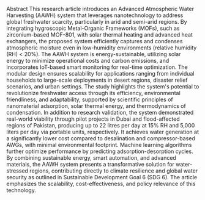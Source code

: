 Abstract
This research article introduces an Advanced Atmospheric Water Harvesting (AAWH) system that leverages nanotechnology to address global freshwater scarcity, particularly in arid and semi-arid regions. By integrating hygroscopic Metal-Organic Frameworks (MOFs), such as zirconium-based MOF-801, with solar thermal heating and advanced heat exchangers, the proposed system efficiently captures and condenses atmospheric moisture even in low-humidity environments (relative humidity (RH) < 20%). The AAWH system is energy-sustainable, utilizing solar energy to minimize operational costs and carbon emissions, and incorporates IoT-based smart monitoring for real-time optimization. The modular design ensures scalability for applications ranging from individual households to large-scale deployments in desert regions, disaster relief scenarios, and urban settings. The study highlights the system's potential to revolutionize freshwater access through its efficiency, environmental friendliness, and adaptability, supported by scientific principles of nanomaterial adsorption, solar thermal energy, and thermodynamics of condensation. In addition to research validation, the system demonstrated real-world viability through pilot projects in Dubai and flood-affected regions of Pakistan, producing up to 22 litres per day at 15% RH and 5,000 liters per day via portable units, respectively. It achieves water generation at a significantly lower cost compared to desalination and compressor-based AWGs, with minimal environmental footprint. Machine learning algorithms further optimize performance by predicting adsorption-desorption cycles. By combining sustainable energy, smart automation, and advanced materials, the AAWH system presents a transformative solution for water-stressed regions, contributing directly to climate resilience and global water security as outlined in Sustainable Development Goal 6 (SDG 6). The article emphasizes the scalability, cost-effectiveness, and policy relevance of this technology.
